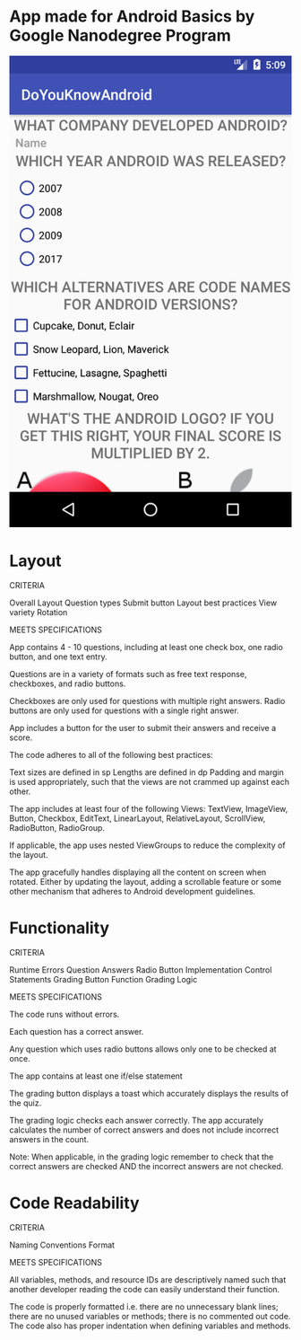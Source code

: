# App made for Android Basics by Google Nanodegree Program

![alt text](https://github.com/DalmirNogueira/DoYouKnowAndroid-P3/blob/master/Screenshot_1511586557.png)

# Layout

CRITERIA

Overall Layout
Question types
Submit button
Layout best practices
View variety
Rotation

MEETS SPECIFICATIONS

App contains 4 - 10 questions, including at least one check box, one radio button, and one text entry.

Questions are in a variety of formats such as free text response, checkboxes, and radio buttons.

Checkboxes are only used for questions with multiple right answers. Radio buttons are only used for questions with a single right answer.

App includes a button for the user to submit their answers and receive a score.

The code adheres to all of the following best practices:

Text sizes are defined in sp
Lengths are defined in dp
Padding and margin is used appropriately, such that the views are not crammed up against each other.

The app includes at least four of the following Views: TextView, ImageView, Button, Checkbox, EditText, LinearLayout, RelativeLayout, ScrollView, RadioButton, RadioGroup.

If applicable, the app uses nested ViewGroups to reduce the complexity of the layout.

The app gracefully handles displaying all the content on screen when rotated. Either by updating the layout, adding a scrollable feature or some other mechanism that adheres to Android development guidelines.

# Functionality

CRITERIA

Runtime Errors
Question Answers
Radio Button Implementation
Control Statements
Grading Button Function
Grading Logic

MEETS SPECIFICATIONS

The code runs without errors.

Each question has a correct answer.

Any question which uses radio buttons allows only one to be checked at once.

The app contains at least one if/else statement

The grading button displays a toast which accurately displays the results of the quiz.

The grading logic checks each answer correctly. The app accurately calculates the number of correct answers and does not include incorrect answers in the count.

Note: When applicable, in the grading logic remember to check that the correct answers are checked AND the incorrect answers are not checked.

# Code Readability

CRITERIA

Naming Conventions
Format

MEETS SPECIFICATIONS

All variables, methods, and resource IDs are descriptively named such that another developer reading the code can easily understand their function.

The code is properly formatted i.e. there are no unnecessary blank lines; there are no unused variables or methods; there is no commented out code.
The code also has proper indentation when defining variables and methods.
